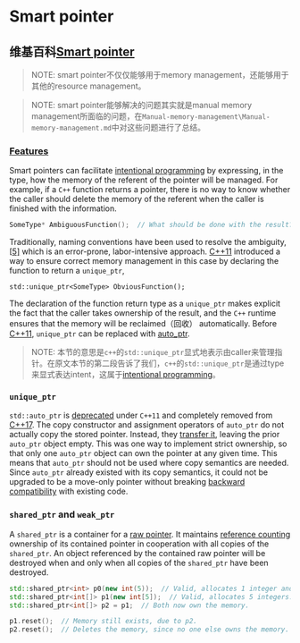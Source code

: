 # Smart pointer



## 维基百科[Smart pointer](https://en.wikipedia.org/wiki/Smart_pointer)

> NOTE: smart pointer不仅仅能够用于memory management，还能够用于其他的resource management。

> NOTE: smart pointer能够解决的问题其实就是manual memory management所面临的问题，在`Manual-memory-management\Manual-memory-management.md`中对这些问题进行了总结。
>
> 



### [Features](https://en.wikipedia.org/wiki/Smart_pointer#Features)

Smart pointers can facilitate [intentional programming](https://en.wikipedia.org/wiki/Intentional_programming) by expressing, in the type, how the memory of the referent of the pointer will be managed. For example, if a `C++` function returns a pointer, there is no way to know whether the caller should delete the memory of the referent when the caller is finished with the information.

```C++
SomeType* AmbiguousFunction();  // What should be done with the result?
```

Traditionally, naming conventions have been used to resolve the ambiguity,[[5\]](https://en.wikipedia.org/wiki/Smart_pointer#cite_note-5) which is an error-prone, labor-intensive approach. [C++11](https://en.wikipedia.org/wiki/C%2B%2B11) introduced a way to ensure correct memory management in this case by declaring the function to return a `unique_ptr`,

```
std::unique_ptr<SomeType> ObviousFunction();
```

The declaration of the function return type as a `unique_ptr` makes explicit the fact that the caller takes ownership of the result, and the `C++` runtime ensures that the memory will be reclaimed（回收） automatically. Before [C++11](https://en.wikipedia.org/wiki/C%2B%2B11), `unique_ptr` can be replaced with [auto_ptr](https://en.wikipedia.org/wiki/Auto_ptr).

> NOTE: 本节的意思是`c++`的`std::unique_ptr`显式地表示由caller来管理指针。在原文本节的第二段告诉了我们，`c++`的`std::unique_ptr`是通过type来显式表达intent，这属于[intentional programming](https://en.wikipedia.org/wiki/Intentional_programming)。

### `unique_ptr`

`std::auto_ptr` is [deprecated](https://en.wikipedia.org/wiki/Deprecation) under `C++11` and completely removed from [C++17](https://en.wikipedia.org/wiki/C%2B%2B17). The copy constructor and assignment operators of `auto_ptr` do not actually copy the stored pointer. Instead, they [transfer it](https://en.wikipedia.org/wiki/Auto_ptr#Semantics), leaving the prior `auto_ptr` object empty. This was one way to implement strict ownership, so that only one `auto_ptr` object can own the pointer at any given time. This means that `auto_ptr` should not be used where copy semantics are needed. Since `auto_ptr` already existed with its copy semantics, it could not be upgraded to be a move-only pointer without breaking [backward compatibility](https://en.wikipedia.org/wiki/Backward_compatibility) with existing code.

### `shared_ptr` and `weak_ptr`

A `shared_ptr` is a container for a [raw pointer](https://en.wikipedia.org/wiki/Raw_pointer). It maintains [reference counting](https://en.wikipedia.org/wiki/Reference_counting) ownership of its contained pointer in cooperation with all copies of the `shared_ptr`. An object referenced by the contained raw pointer will be destroyed when and only when all copies of the `shared_ptr` have been destroyed.

```c++
std::shared_ptr<int> p0(new int(5));  // Valid, allocates 1 integer and initialize it with value 5.
std::shared_ptr<int[]> p1(new int[5]);  // Valid, allocates 5 integers.
std::shared_ptr<int[]> p2 = p1;  // Both now own the memory.

p1.reset();  // Memory still exists, due to p2.
p2.reset();  // Deletes the memory, since no one else owns the memory.
```

